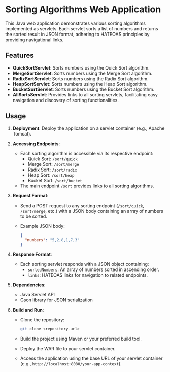 # Sorting Algorithms Web Application

This Java web application demonstrates various sorting algorithms implemented as servlets. Each servlet sorts a list of numbers and returns the sorted result in JSON format, adhering to HATEOAS principles by providing navigational links.

## Features

- **QuickSortServlet**: Sorts numbers using the Quick Sort algorithm.
- **MergeSortServlet**: Sorts numbers using the Merge Sort algorithm.
- **RadixSortServlet**: Sorts numbers using the Radix Sort algorithm.
- **HeapSortServlet**: Sorts numbers using the Heap Sort algorithm.
- **BucketSortServlet**: Sorts numbers using the Bucket Sort algorithm.
- **AllSortsServlet**: Provides links to all sorting servlets, facilitating easy navigation and discovery of sorting functionalities.

## Usage

1. **Deployment**: Deploy the application on a servlet container (e.g., Apache Tomcat).

2. **Accessing Endpoints**:
    - Each sorting algorithm is accessible via its respective endpoint:
        - Quick Sort: `/sort/quick`
        - Merge Sort: `/sort/merge`
        - Radix Sort: `/sort/radix`
        - Heap Sort: `/sort/heap`
        - Bucket Sort: `/sort/bucket`
    - The main endpoint `/sort` provides links to all sorting algorithms.

3. **Request Format**:
    - Send a POST request to any sorting endpoint (`/sort/quick`, `/sort/merge`, etc.) with a JSON body containing an array of numbers to be sorted.
    - Example JSON body:

      ```json
      {
        "numbers": "5,2,8,1,7,3"
      }
      ```

4. **Response Format**:
    - Each sorting servlet responds with a JSON object containing:
        - `sortedNumbers`: An array of numbers sorted in ascending order.
        - `links`: HATEOAS links for navigation to related endpoints.

5. **Dependencies**:
    - Java Servlet API
    - Gson library for JSON serialization

6. **Build and Run**:
    - Clone the repository:

      ```bash
      git clone <repository-url>
      ```

    - Build the project using Maven or your preferred build tool.

    - Deploy the WAR file to your servlet container.

    - Access the application using the base URL of your servlet container (e.g., `http://localhost:8080/your-app-context`).






